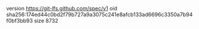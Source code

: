 version https://git-lfs.github.com/spec/v1
oid sha256:174ed44c0bd2f79b727a9a3075c241e8afcb133ad6696c3350a7b94f0bf3bb93
size 8732
